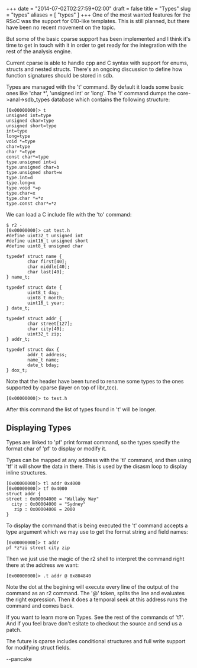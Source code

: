 +++
date = "2014-07-02T02:27:59+02:00"
draft = false
title = "Types"
slug = "types"
aliases = [
	"types"
]
+++
One of the most wanted features for the RSoC was the support for 010-like templates. This is still planned, but there have been no recent movement on the topic.

But some of the basic cparse support has been implemented and I think it's time to get in touch with it in order to get ready for the integration with the rest of the analysis engine.

Current cparse is able to handle cpp and C syntax with support for enums, structs and nested structs. There's an ongoing discussion to define how function signatures should be stored in sdb.

Types are managed with the 't' command. By default it loads some basic ones like 'char *', 'unsigned int' or 'long'. The 't' command dumps the core->anal->sdb_types database which contains the following structure: 

```
[0x00000000]> t
unsigned int=type
unsigned char=type
unsigned short=type
int=type
long=type
void *=type
char=type
char *=type
const char*=type
type.unsigned int=i
type.unsigned char=b
type.unsigned short=w
type.int=d
type.long=x
type.void *=p
type.char=x
type.char *=*z
type.const char*=*z
```

We can load a C include file with the 'to' command:

```
$ r2 -
[0x00000000]> cat test.h
#define uint32_t unsigned int
#define uint16_t unsigned short
#define uint8_t unsigned char

typedef struct name {
        char first[40];
        char middle[40];
        char last[40];
} name_t;

typedef struct date {
        uint8_t day;
        uint8_t month;
        uint16_t year;
} date_t;

typedef struct addr {
        char street[127];
        char city[40];
        uint32_t zip;
} addr_t;

typedef struct dox {
        addr_t address;
        name_t name;
        date_t bday;
} dox_t;
```

Note that the header have been tuned to rename some types to the ones supported by cparse (layer on top of libr_tcc).
```
[0x00000000]> to test.h
```

After this command the list of types found in 't' will be longer.

Displaying Types
------------
Types are linked to 'pf' print format command, so the types specify the format char of 'pf' to display or modify it.

Types can be mapped at any address with the 'tl' command, and then using 'tf' it will show the data in there. This is used by the disasm loop to display inline structures.

```
[0x00000000]> tl addr 0x4000
[0x00000000]> tf 0x4000
struct addr {
street : 0x00004000 = "Wallaby Way"
  city : 0x00004000 = "Sydney"
   zip : 0x00004008 = 2000
}
```

To display the command that is being executed the 't' command accepts a type argument which we may use to get the format string and field names:
```
[0x00000000]> t addr
pf *z*zi street city zip
```

Then we just use the magic of the r2 shell to interpret the command right there at the address we want:
```
[0x00000000]> .t addr @ 0x804840
```

Note the dot at the begining will execute every line of the output of the command as an r2 command. The '@' token, splits the line and evaluates the right expression. Then it does a temporal seek at this address runs the command and comes back.

If you want to learn more on Types. See the rest of the commands of 't?'. And if you feel brave don't esitate to checkout the source and send us a patch.

The future is cparse includes conditional structures and full write support for modifying struct fields.

--pancake